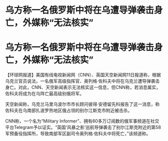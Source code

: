 # 乌方称一名俄罗斯中将在乌遭导弹袭击身亡，外媒称“无法核实”

# 乌方称一名俄罗斯中将在乌遭导弹袭击身亡，外媒称“无法核实”

【环球网报道】美国有线电视新闻网（CNN）、英国天空新闻网11日报道称，根据乌克兰官员说法，一名俄军高级指挥官、奥列格·佐科夫中将在乌克兰遭导弹袭击身亡。对此，CNN、天空新闻表示无法核实这一信息，但CNN称，若消息属实，佐科夫将成为在乌阵亡最高级别俄将军。

天空新闻称，乌克兰马里乌波尔市市长顾问彼得·安德留先科报告了这一消息，称佐科夫在乌南部扎波罗热地区俄占领的别尔江斯克市附近被击杀。

CNN称，一个名为“Military
Informer”、拥有60多万订阅数的俄军事频道在社交平台Telegram予以证实。“英国‘风暴之影’巡航导弹袭击了别尔江斯克附近的第58军预备役指挥所，导致南部军区副司令奥列格·佐科夫中将死亡，”该频道称。


